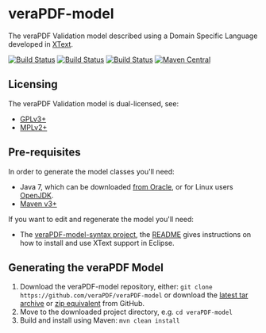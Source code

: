 veraPDF-model
=============
The veraPDF Validation model described using a Domain Specific Language developed in [XText](https://eclipse.org/Xtext/).

[![Build Status](https://travis-ci.org/veraPDF/veraPDF-model.svg?branch=integration)](https://travis-ci.org/veraPDF/veraPDF-model "Travis-CI")
[![Build Status](http://jenkins.openpreservation.org/buildStatus/icon?job=veraPDF-model)](http://jenkins.openpreservation.org/job/veraPDF-model/ "OPF Jenkins Release")
[![Build Status](http://jenkins.openpreservation.org/buildStatus/icon?job=veraPDF-model-dev)](http://jenkins.openpreservation.org/job/veraPDF-model-dev/ "OPF Jenkins Development")
[![Maven Central](https://img.shields.io/maven-central/v/org.verapdf/pdf-model.svg)](http://repo1.maven.org/maven2/org/verapdf/pdf-model/ "Maven central")

Licensing
---------
The veraPDF Validation model is dual-licensed, see:

 - [GPLv3+](LICENSE.GPL "GNU General Public License, version 3")
 - [MPLv2+](LICENSE.MPL "Mozilla Public License, version 2.0")

Pre-requisites
--------------
In order to generate the model classes you'll need:

 * Java 7, which can be downloaded [from Oracle](http://www.oracle.com/technetwork/java/javase/downloads/index.html), or for Linux users [OpenJDK](http://openjdk.java.net/install/index.html).
 * [Maven v3+](https://maven.apache.org/)

If you want to edit and regenerate the model you'll need:

 * The [veraPDF-model-syntax project](https://github.com/veraPDF/veraPDF-model-syntax), the [README](https://github.com/veraPDF/veraPDF-model-syntax/blob/master/README.md) gives instructions on how to install and use XText support in Eclipse.

Generating the veraPDF Model
----------------------------
 1. Download the veraPDF-model repository, either: `git clone https://github.com/veraPDF/veraPDF-model`
 or download the [latest tar archive](https://github.com/veraPDF/veraPDF-model/archive/master.tar.gz "veraPDF-Model latest GitHub tar archive") or [zip equivalent](https://github.com/veraPDF/veraPDF-model/archive/master.zip "veraPDF-Model latest GitHub zip archive") from GitHub.
 2. Move to the downloaded project directory, e.g. `cd veraPDF-model`
 3. Build and install using Maven: `mvn clean install`
